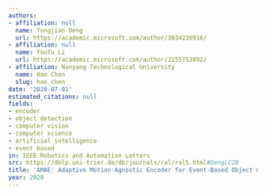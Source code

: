 ```yaml
---
authors:
- affiliation: null
  name: Yongjian Deng
  url: https://academic.microsoft.com/author/3034216916/
- affiliation: null
  name: Youfu Li
  url: https://academic.microsoft.com/author/2155752892/
- affiliation: Nanyang Technological University
  name: Hao Chen
  slug: hao_chen
date: '2020-07-01'
estimated_citations: null
fields:
- encoder
- object detection
- computer vision
- computer science
- artificial intelligence
- event based
in: IEEE Robotics and Automation Letters
src: https://dblp.uni-trier.de/db/journals/ral/ral5.html#DengLC20
title: 'AMAE: Adaptive Motion-Agnostic Encoder for Event-Based Object Classification'
year: 2020
---
```


